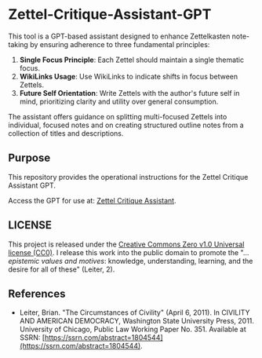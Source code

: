 # Zettel-Critique-Assistant-GPT

This tool is a GPT-based assistant designed to enhance Zettelkasten note-taking by ensuring adherence to three fundamental principles:
1. **Single Focus Principle**: Each Zettel should maintain a single thematic focus.
2. **WikiLinks Usage**: Use WikiLinks to indicate shifts in focus between Zettels.
3. **Future Self Orientation**: Write Zettels with the author's future self in mind, prioritizing clarity and utility over general consumption.

The assistant offers guidance on splitting multi-focused Zettels into individual, focused notes and on creating structured outline notes from a collection of titles and descriptions.

## Purpose

This repository provides the operational instructions for the Zettel Critique Assistant GPT. 

Access the GPT for use at: [Zettel Critique Assistant](https://chat.openai.com/g/g-z5XcnT7cQ-zettel-critique-assistant).

## LICENSE

This project is released under the [Creative Commons Zero v1.0 Universal license (CC0)](https://creativecommons.org/publicdomain/zero/1.0/). I release this work into the public domain to promote the "... _epistemic values and motives_:   knowledge, understanding, learning, and the desire for all of these"  (Leiter, 2).


## References

- Leiter, Brian. "The Circumstances of Civility" (April 6, 2011). In CIVILITY AND AMERICAN DEMOCRACY, Washington State University Press, 2011. University of Chicago, Public Law Working Paper No. 351. Available at SSRN: [https://ssrn.com/abstract=1804544](https://ssrn.com/abstract=1804544).
